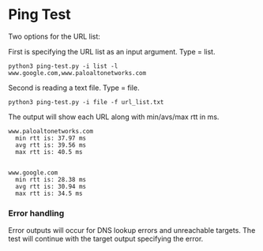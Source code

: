 # Ping Test

Two options for the URL list:

First is specifying the URL list as an input argument. Type = list.

```angular2
python3 ping-test.py -i list -l www.google.com,www.paloaltonetworks.com
```

Second is reading a text file. Type = file.

```angular2
python3 ping-test.py -i file -f url_list.txt
```

The output will show each URL along with min/avs/max rtt in ms.

```
www.paloaltonetworks.com
  min rtt is: 37.97 ms
  avg rtt is: 39.56 ms
  max rtt is: 40.5 ms


www.google.com
  min rtt is: 28.38 ms
  avg rtt is: 30.94 ms
  max rtt is: 34.5 ms
```

### Error handling

Error outputs will occur for DNS lookup errors and unreachable targets.
The test will continue with the target output specifying the error.

